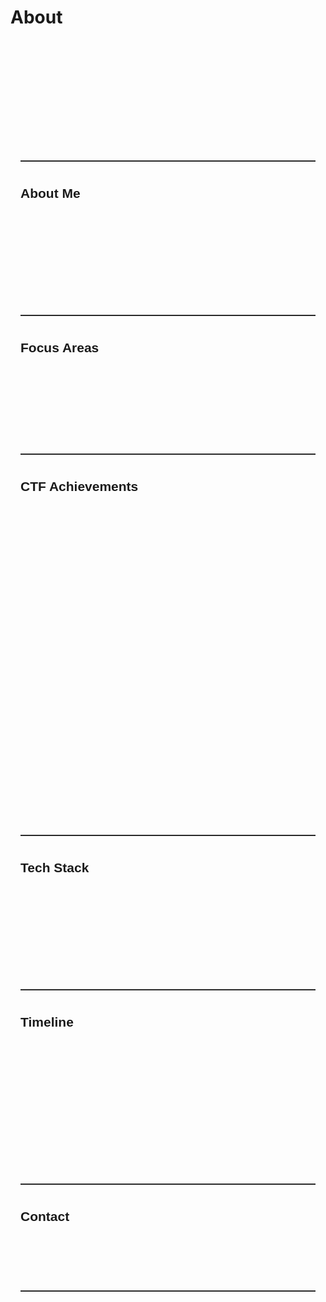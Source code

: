 # About

<section style="line-height: 1.8; max-width: 760px; margin: auto; font-family: sans-serif; padding: 2rem 1rem;">

  <div style="text-align: center; margin-bottom: 2rem;" class="fade-in">
    <h1 style="margin-top: 1rem;">Vu Trong Nghia (VuxNx)</h1>
    <p style="color: var(--text-secondary); font-size: 1rem;">
      Student at HCMUT · Member of BKISC<br>
      Focus: Web exploitation · Security research · Red Team · CTFs
    </p>
  </div>

---

<h2>About Me</h2>

<p class="fade-in">
  I’m a cybersecurity enthusiast currently studying at Ho Chi Minh City University of Technology (HCMUT), and a member of BKISC.
  My main area of interest is red team, web exploitation and real-world vulnerability research. I enjoy breaking, analyzing, and understanding the internals of modern applications, and writing about them.
</p>

---

<h2>Focus Areas</h2>

<ul class="fade-in">
  <li>Web vulnerabilities: XSS, SQLi, IDOR, SSTI, logic bugs</li>
  <li>Analyzing obfuscated or malicious JavaScript/PHP</li>
  <li>Studying CVEs and developing PoCs</li>
  <li>Occasionally explore binary exploitation and malware behavior</li>
</ul>

---

<h2>CTF Achievements</h2>

<div class="ctf-grid fade-in">
  <div class="ctf-card">
    <span class="ctf-icon">🥈</span>
    <div>
      <strong>Intigriti CTF</strong><br>
      2nd Place – BKISC Team
    </div>
  </div>
  <div class="ctf-card">
    <span class="ctf-icon">🏅</span>
    <div>
      <strong>Hacktheon Sejong – Qualifiers</strong><br>
      Top 14 – Chicken Hunter Team
    </div>
  </div>
  <div class="ctf-card">
    <span class="ctf-icon">🏅</span>
    <div>
      <strong>GPN CTF 2025</strong><br>
      Top 7 out of 1,064 teams – BKISC Team
    </div>
  </div>
  <div class="ctf-card">
    <span class="ctf-icon">🏅</span>
    <div>
      <strong>Hacktheon Sejong – Final Round</strong><br>
      Finalist – Sejong, Korea (Chicken Hunter Team)
    </div>
  </div>
  <div class="ctf-card">
    <span class="ctf-icon">🏅</span>
    <div>
      <strong>HCMUS-CTF Finals</strong><br>
      Top 7 (Jitenshas Team)
    </div>
  </div>
</div>

---

<h2>Tech Stack</h2>

<ul class="fade-in">
  <li><strong>Languages:</strong> Python, JavaScript, Bash, C/C++, Java</li>
  <li><strong>Web pentest tools:</strong> Burp Suite, Postman, mitmproxy, ffuf, sqlmap, feroxbuster</li>
  <li><strong>Reversing/analysis tools:</strong> Ghidra, IDA, Wireshark</li>
  <li><strong>Other:</strong> Docker, Git, Linux, tmux</li>
</ul>

---

<h2>Timeline</h2>

<div class="timeline fade-in">
<div class="event">
    <div class="year">2025</div>
    <div class="desc">Focused on vulnerability research and deep dives</div>
  </div>
  <div class="event">
    <div class="year">2024</div>
    <div class="desc">Wrote technical writeups and joined CTF teams</div>
  </div>
  <div class="event">
    <div class="year">2023</div>
    <div class="desc">Started CTFs and learning security foundations</div>
  </div>
  
</div>

---

<h2>Contact</h2>

<ul class="fade-in">
  <li>Email: <a href="mailto:trongnghiavu649@gmail.com">trongnghiavu649@gmail.com</a></li>
  <li>GitHub: <a href="https://github.com/VuxNx" target="_blank">github.com/VuxNx</a></li>
</ul>

---

<p style="margin-top: 3rem; font-style: italic; color: var(--text-secondary); text-align: center;" class="fade-in">
  “The hacker mindset doesn't actually see what happens on the other side, to the victim.” <br>- Kevin Mitnick
</p>

</section>

<style>
:root {
  --text-secondary: #555;
}

@media (prefers-color-scheme: dark) {
  :root {
    --text-secondary: #aaa;
  }
}

.timeline {
  border-left: 3px solid #38bdf8;
  margin: 1.5rem 0;
  padding-left: 1.2rem;
}
.event {
  margin-bottom: 1rem;
}
.event .year {
  font-weight: bold;
  color: #38bdf8;
}
.event .desc {
  margin-left: 0.5rem;
}

hr {
  border: none;
  border-top: 1px solid rgba(128,128,128,0.3);
  margin: 2rem 0;
}

.fade-in {
  opacity: 0;
  transform: translateY(10px);
  transition: opacity 0.6s ease-out, transform 0.6s ease-out;
}
.fade-in.visible {
  opacity: 1;
  transform: none;
}

.ctf-grid {
  display: grid;
  grid-template-columns: repeat(auto-fit, minmax(260px, 1fr));
  gap: 1.2rem;
  margin-top: 1rem;
}

.ctf-card {
  display: flex;
  align-items: flex-start;
  background: rgba(0, 0, 0, 0.02);
  padding: 1rem 1.2rem;
  border-radius: 12px;
  box-shadow: 0 2px 8px rgba(0,0,0,0.05);
  transition: 0.3s ease;
  gap: 0.75rem;
}

.ctf-card:hover {
  transform: translateY(-4px);
  box-shadow: 0 4px 12px rgba(0,0,0,0.1);
}

.ctf-icon {
  font-size: 1.4rem;
  margin-top: 0.1rem;
}

</style>

<script>
document.addEventListener("DOMContentLoaded", function () {
  const faders = document.querySelectorAll('.fade-in');
  const appearOptions = {
    threshold: 0.1,
    rootMargin: "0px 0px -50px 0px"
  };

  const appearOnScroll = new IntersectionObserver(function(entries, observer) {
    entries.forEach(entry => {
      if (!entry.isIntersecting) return;
      entry.target.classList.add("visible");
      observer.unobserve(entry.target);
    });
  }, appearOptions);

  faders.forEach(fader => appearOnScroll.observe(fader));
});
</script>
